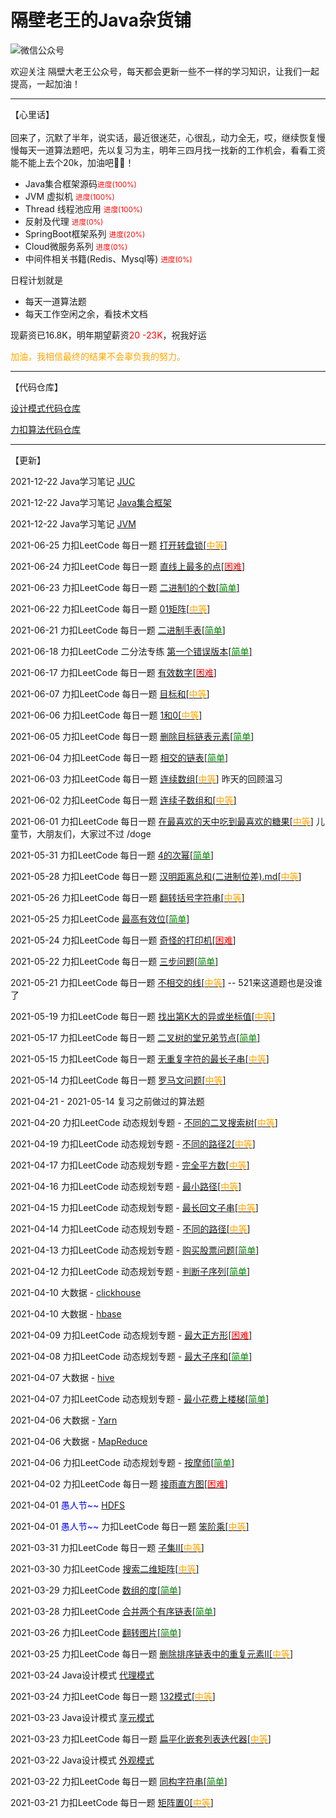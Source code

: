 # 隔壁老王的Java杂货铺

![微信公众号](./logo.png)

欢迎关注 隔壁大老王公众号，每天都会更新一些不一样的学习知识，让我们一起提高，一起加油！

<hr />

【心里话】<br /><br />回来了，沉默了半年，说实话，最近很迷茫，心很乱，动力全无，哎，继续恢复慢慢每天一道算法题吧，先以复习为主，明年三四月找一找新的工作机会，看看工资能不能上去个20k，加油吧💪🏻！<br />
+ Java集合框架源码<small><font color=red>进度(100%)</font></small>
+ JVM 虚拟机 <small><font color=red>进度(100%)</font></small>
+ Thread 线程池应用 <small><font color=red>进度(100%)</font></small>
+ 反射及代理 <small><font color=red>进度(0%)</font></small>
+ SpringBoot框架系列 <small><font color=red>进度(20%)</font></small>
+ Cloud微服务系列 <small><font color=red>进度(0%)</font></small>
+ 中间件相关书籍(Redis、Mysql等) <small><font color=red>进度(0%)</font></small>

日程计划就是
+ 每天一道算法题
+ 每天工作空闲之余，看技术文档

现薪资已16.8K，明年期望薪资<font color=red>20 -23K</font>，祝我好运

<font color=orange>加油，我相信最终的结果不会辜负我的努力。</font>

<hr />

【代码仓库】

[设计模式代码仓库](https://github.com/get2bad/java_design_mode)

[力扣算法代码仓库](https://github.com/get2bad/leetcode-algorithm)

<hr />

【更新】

2021-12-22 Java学习笔记 [JUC](./docs/Java/JUC.md)

2021-12-22 Java学习笔记 [Java集合框架](./docs/Java/Java集合.md)

2021-12-22 Java学习笔记 [JVM](./docs/Java/JVM.md)

2021-06-25 力扣LeetCode 每日一题 [打开转盘锁[<font color=orange>中等</font>]](./docs/算法/打开转盘锁.md)

2021-06-24 力扣LeetCode 每日一题 [直线上最多的点[<font color=red>困难</font>]](./docs/算法/哈希表/直线上最多的点.md)

2021-06-23 力扣LeetCode 每日一题 [二进制1的个数[<font color=green>简单</font>]](docs/算法/二进制/二进制1的个数.md)

2021-06-22 力扣LeetCode 每日一题 [01矩阵[<font color=orange>中等</font>]](./docs/算法/矩阵/01矩阵.md)

2021-06-21 力扣LeetCode 每日一题 [二进制手表[<font color=green>简单</font>]](docs/算法/二进制/二进制手表.md)

2021-06-18 力扣LeetCode 二分法专练 [第一个错误版本[<font color=green>简单</font>]](docs/算法/二分法/简单/第一个错误版本.md)

2021-06-17 力扣LeetCode 每日一题 [有效数字[<font color=red>困难</font>]](./docs/算法/有效数字.md)

2021-06-07 力扣LeetCode 每日一题 [目标和[<font color=orange>中等</font>]](./docs/算法/回溯/中等/目标和.md)

2021-06-06 力扣LeetCode 每日一题 [1和0[<font color=orange>中等</font>]](./docs/算法/动态规划/中等/1和0.md)

2021-06-05 力扣LeetCode 每日一题 [删除目标链表元素[<font color=green>简单</font>]](./docs/算法/链表/删除目标链表元素.md)

2021-06-04 力扣LeetCode 每日一题 [相交的链表[<font color=green>简单</font>]](./docs/算法/链表/相交的链表.md)

2021-06-03 力扣LeetCode 每日一题 [连续数组[<font color=orange>中等</font>]](./docs/算法/前缀和/连续数组.md#连续数组) 昨天的回顾温习

2021-06-02 力扣LeetCode 每日一题 [连续子数组和[<font color=orange>中等</font>]](./docs/算法/前缀和/连续数组.md#连续的子数组和)

2021-06-01 力扣LeetCode 每日一题 [在最喜欢的天中吃到最喜欢的糖果[<font color=orange>中等</font>]](./docs/算法/前缀和/在最喜欢的天中吃到最喜欢的糖果.md) 儿童节，大朋友们，大家过不过 /doge

2021-05-31 力扣LeetCode 每日一题 [4的次幂[<font color=green>简单</font>]](./docs/算法/进制/4的次幂.md)

2021-05-28 力扣LeetCode 每日一题 [汉明距离总和(二进制位差).md[<font color=orange>中等</font>]](./docs/算法/进制/汉明距离总和(二进制位差).md)

2021-05-26 力扣LeetCode 每日一题 [翻转括号字符串[<font color=orange>中等</font>]](./docs/算法/翻转括号字符串.md)

2021-05-25 力扣LeetCode [最高有效位[<font color=green>简单</font>]](./docs/算法/动态规划/简单/最高有效位.md)

2021-05-24 力扣LeetCode 每日一题 [奇怪的打印机[<font color=red>困难</font>]](./docs/算法/动态规划/困难/奇怪的打印机.md)

2021-05-22 力扣LeetCode 每日一题 [三步问题[<font color=green>简单</font>]](./docs/算法/动态规划/简单/三步问题.md)

2021-05-21 力扣LeetCode 每日一题 [不相交的线[<font color=orange>中等</font>]](docs/算法/动态规划/中等/不相交的线.md) -- 521来这道题也是没谁了

2021-05-19 力扣LeetCode 每日一题 [找出第K大的异或坐标值[<font color=orange>中等</font>]](./docs/算法/异或/找出第K大的异或坐标值.md)

2021-05-17 力扣LeetCode 每日一题 [二叉树的堂兄弟节点[<font color=green>简单</font>]](docs/算法/二叉树/简单/二叉树的堂兄弟结点.md)

2021-05-15 力扣LeetCode 每日一题 [无重复字符的最长子串[<font color=orange>中等</font>]](./docs/算法/无重复字符的最长子串.md)

2021-05-14 力扣LeetCode 每日一题 [罗马文问题[<font color=orange>中等</font>]](./docs/算法/罗马文问题.md)

2021-04-21 - 2021-05-14 复习之前做过的算法题

2021-04-20 力扣LeetCode 动态规划专题 - [不同的二叉搜索树[<font color=orange>中等</font>]](docs/算法/动态规划/中等/不同的二叉搜索树.md)

2021-04-19 力扣LeetCode 动态规划专题 - [不同的路径2[<font color=orange>中等</font>]](docs/算法/动态规划/中等/不同的路径.md)

2021-04-17 力扣LeetCode 动态规划专题 - [完全平方数[<font color=orange>中等</font>]](docs/算法/动态规划/中等/完全平方数.md)

2021-04-16 力扣LeetCode 动态规划专题 - [最小路径[<font color=orange>中等</font>]](docs/算法/动态规划/中等/最小路径.md)

2021-04-15 力扣LeetCode 动态规划专题 - [最长回文子串[<font color=orange>中等</font>]](docs/算法/动态规划/中等/最长回文子串.md)

2021-04-14 力扣LeetCode 动态规划专题 - [不同的路径[<font color=orange>中等</font>]](docs/算法/动态规划/中等/不同的路径.md)

2021-04-13 力扣LeetCode 动态规划专题 - [购买股票问题[<font color=green>简单</font>]](docs/算法/动态规划/简单/购买股票问题.md)

2021-04-12 力扣LeetCode 动态规划专题 - [判断子序列[<font color=green>简单</font>]](docs/算法/动态规划/简单/判断子序列.md)

2021-04-10 大数据 - [clickhouse](./docs/大数据/clickhouse.md)

2021-04-10 大数据 - [hbase](./docs/大数据/hbase.md)

2021-04-09 力扣LeetCode 动态规划专题 - [最大正方形[<font color=red>困难</font>]](docs/算法/动态规划/困难/最大正方形.md)

2021-04-08 力扣LeetCode 动态规划专题 - [最大子序和[<font color=green>简单</font>]](docs/算法/动态规划/简单/最大子序和.md)

2021-04-07 大数据 - [hive](./docs/大数据/hive.md)

2021-04-07 力扣LeetCode 动态规划专题 - [最小花费上楼梯[<font color=green>简单</font>]](docs/算法/动态规划/简单/最小花费上楼梯.md)

2021-04-06 大数据 - [Yarn](./docs/大数据/Yarn.md)

2021-04-06 大数据 - [MapReduce](./docs/大数据/MapReduce.md)

2021-04-06 力扣LeetCode 动态规划专题 - [按摩师[<font color=green>简单</font>]](docs/算法/动态规划/简单/按摩师.md)

2021-04-02 力扣LeetCode 每日一题 [接雨直方图[<font color=red>困难</font>]](./docs/算法/接雨直方图.md)

2021-04-01 <font color=blue>愚人节~~</font> [HDFS](./docs/大数据/HDFS.md)

2021-04-01 <font color=blue>愚人节~~</font> 力扣LeetCode 每日一题 [笨阶乘[<font color=orange>中等</font>]](./docs/算法/笨阶乘.md)

2021-03-31 力扣LeetCode 每日一题 [子集II[<font color=orange>中等</font>]](./docs/算法/子集II.md)

2021-03-30 力扣LeetCode [搜索二维矩阵[<font color=orange>中等</font>]](docs/算法/矩阵/搜索二维矩阵.md)

2021-03-29 力扣LeetCode [数组的度[<font color=green>简单</font>]](./docs/算法/数组的度.md)

2021-03-28 力扣LeetCode [合并两个有序链表[<font color=green>简单</font>]](./docs/算法/合并两个有序链表.md)

2021-03-26 力扣LeetCode [翻转图片[<font color=green>简单</font>]](./docs/算法/翻转图片.md)

2021-03-25 力扣LeetCode 每日一题 [删除排序链表中的重复元素II[<font color=orange>中等</font>]](./docs/算法/删除排序链表中的重复元素.md)

2021-03-24 Java设计模式 [代理模式](./docs/设计模式/Java设计模式-代理模式.md)

2021-03-24 力扣LeetCode 每日一题 [132模式[<font color=orange>中等</font>]](./docs/算法/132模式.md)

2021-03-23 Java设计模式 [享元模式](./docs/设计模式/Java设计模式-享元模式.md)

2021-03-23 力扣LeetCode 每日一题 [扁平化嵌套列表迭代器[<font color=orange>中等</font>]](./docs/算法/扁平化嵌套列表迭代器.md)

2021-03-22 Java设计模式 [外观模式](./docs/设计模式/java设计模式-外观模式.md)

2021-03-22 力扣LeetCode 每日一题 [同构字符串[<font color=green>简单</font>]](./docs/算法/同构字符串.md)

2021-03-21 力扣LeetCode 每日一题 [矩阵置0[<font color=orange>中等</font>]](docs/算法/矩阵/矩阵置0.md)

